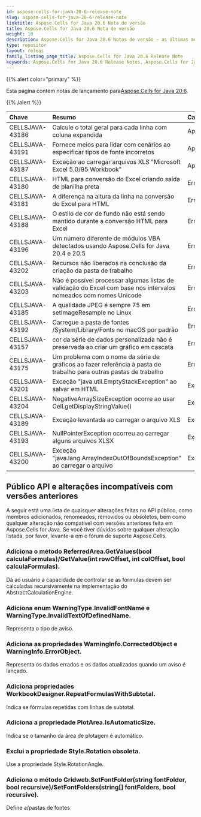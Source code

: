 ```yaml
---
id: aspose-cells-for-java-20-6-release-note
slug: aspose-cells-for-java-20-6-release-note
linktitle: Aspose.Cells for Java 20.6 Nota de versão
title: Aspose.Cells for Java 20.6 Nota de versão
weight: 10
description: Aspose.Cells for Java 20.6 Notas de versão – as últimas melhorias, novos recursos e correções
type: repositor
layout: releas
family_listing_page_title: Aspose.Cells for Java 20.6 Release Note
keywords: Aspose.Cells for Java 20.6 Release Notes, Aspose.Cells for Java 20.6 updates and fixe
---
```

{{% alert color="primary" %}} 

 Esta página contém notas de lançamento para[Aspose.Cells for Java 20.6](https://releases.aspose.com/cells/java/new-releases/aspose.cells-for-java-20.6/).

{{% /alert %}} 

|**Chave**|**Resumo**|**Categoria**|
| :- | :- | :- |
|CELLSJAVA-43186|Calcule o total geral para cada linha com coluna expandida|Aprimoramento|
|CELLSJAVA-43191|Fornece meios para lidar com cenários ao especificar tipos de fonte incorretos|Aprimoramento|
|CELLSJAVA-43187|Exceção ao carregar arquivos XLS "Microsoft Excel 5.0/95 Workbook"|Aprimoramento|
|CELLSJAVA-43180|HTML para conversão do Excel criando saída de planilha preta|Erro|
|CELLSJAVA-43181|A diferença na altura da linha na conversão do Excel para HTML|Erro|
|CELLSJAVA-43188|O estilo de cor de fundo não está sendo mantido durante a conversão HTML para Excel|Erro|
|CELLSJAVA-43196|Um número diferente de módulos VBA detectados usando Aspose.Cells for Java 20.4 e 20.5|Erro|
|CELLSJAVA-43202|Recursos não liberados na conclusão da criação da pasta de trabalho|Erro|
|CELLSJAVA-43203|Não é possível processar algumas listas de validação do Excel com base nos intervalos nomeados com nomes Unicode|Erro|
|CELLSJAVA-43185|A qualidade JPEG é sempre 75 em setImageResample no Linux|Erro|
|CELLSJAVA-43192|Carregue a pasta de fontes /System/Library/Fonts no macOS por padrão|Erro|
|CELLSJAVA-43157|cor da série de dados personalizada não é preservada ao criar um gráfico em cascata|Erro|
|CELLSJAVA-43175|Um problema com o nome da série de gráficos ao fazer referência à pasta de trabalho para outras pastas de trabalho|Erro|
|CELLSJAVA-43201|Exceção "java.util.EmptyStackException" ao salvar em HTML|Exceção|
|CELLSJAVA-43204|NegativeArraySizeException ocorre ao usar Cell.getDisplayStringValue()|Exceção|
|CELLSJAVA-43189|Exceção levantada ao carregar o arquivo XLS|Exceção|
|CELLSJAVA-43193|NullPointerException ocorreu ao carregar alguns arquivos XLSX|Exceção|
|CELLSJAVA-43200|Exceção "java.lang.ArrayIndexOutOfBoundsException" ao carregar o arquivo|Exceção|
##  **Público API e alterações incompatíveis com versões anteriores**
A seguir está uma lista de quaisquer alterações feitas no API público, como membros adicionados, renomeados, removidos ou obsoletos, bem como qualquer alteração não compatível com versões anteriores feita em Aspose.Cells for Java. Se você tiver dúvidas sobre qualquer alteração listada, por favor, levante-a em o fórum de suporte Aspose.Cells.
###  **Adiciona o método ReferredArea.GetValues(bool calculaFormulas)/GetValue(int rowOffset, int colOffset, bool calculaFormulas).**
Dá ao usuário a capacidade de controlar se as fórmulas devem ser calculadas recursivamente na implementação do AbstractCalculationEngine.
###  **Adiciona enum WarningType.InvalidFontName e WarningType.InvalidTextOfDefinedName.**
Representa o tipo de aviso.
###  **Adiciona as propriedades WarningInfo.CorrectedObject e WarningInfo.ErrorObject.**
Representa os dados errados e os dados atualizados quando um aviso é lançado.
###  **Adiciona propriedades WorkbookDesigner.RepeatFormulasWithSubtotal.**
Indica se fórmulas repetidas com linhas de subtotal.
###  **Adiciona a propriedade PlotArea.IsAutomaticSize.**
Indica se o tamanho da área de plotagem é automático.
###  **Exclui a propriedade Style.Rotation obsoleta.**
Use a propriedade Style.RotationAngle.
###  **Adiciona o método Gridweb.SetFontFolder(string fontFolder, bool recursive)/SetFontFolders(string[] fontFolders, bool recursive).**
Define a/pastas de fontes
